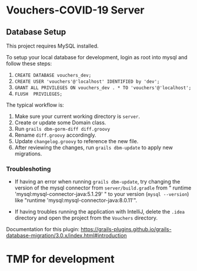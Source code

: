 # Vouchers-COVID-19 Server

## Database Setup

This project requires MySQL installed.

To setup your local database for development, login as root into mysql and follow these steps:

1. `CREATE DATABASE vouchers_dev;`
2. `CREATE USER 'vouchers'@'localhost' IDENTIFIED by 'dev';`
3. `GRANT ALL PRIVILEGES ON vouchers_dev . * TO 'vouchers'@'localhost';`
4. `FLUSH  PRIVILEGES;`

The typical workflow is:

1. Make sure your current working directory is `server`.
2. Create or update some Domain class.
3. Run `grails dbm-gorm-diff diff.groovy`
4. Rename `diff.groovy` accordingly.
5. Update `changelog.groovy` to reference the new file. 
6. After reviewing the changes, run `grails dbm-update` to apply new migrations.

### Troubleshoting

* If having an error when running `grails dbm-update`, try changing the version of the mysql connector from `server/build.gradle` from "    runtime 'mysql:mysql-connector-java:5.1.29'
" to your version (`mysql --version`) like "runtime 'mysql:mysql-connector-java:8.0.11'".

* If having troubles running the application with IntelliJ, delete the `.idea` directory and open the project from the `Vouchers` directory.

Documentation for this plugin: https://grails-plugins.github.io/grails-database-migration/3.0.x/index.html#introduction

# TMP  for development